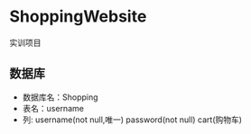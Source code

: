 # ShoppingWebsite
实训项目
## 数据库
- 数据库名：Shopping
- 表名：username
- 列: username(not null,唯一)
	password(not null)
	cart(购物车)
